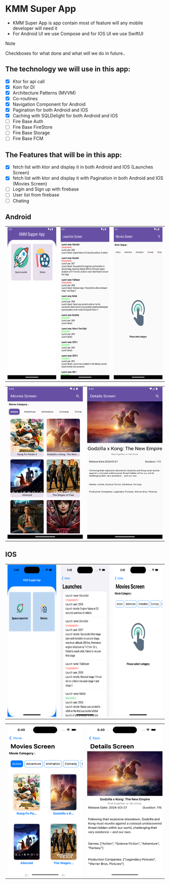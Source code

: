 # KMM Super App
- KMM Super App is app contain most of feature will any mobile developer will need it
- For Android UI we use Compose and for IOS UI we use SwiftUI



> [!NOTE]  
> Checkboxes for what done and what will we do in future..


## The technology we will use in this app:

- [x] Ktor for api call
- [x] Koin for DI
- [x] Architecture Patterns (MVVM)
- [x] Co-routines 
- [x] Navigation Component for Android
- [x] Pagination for both Android and IOS
- [x] Caching with SQLDelight for both Android and IOS
- [ ] Fire Base Auth
- [ ] Fire Base FireStore
- [ ] Fire Base Storage
- [ ] Fire Base FCM

## The Features that will be in this app:

- [x] fetch list with ktor and display it in both Android and IOS (Launches Screen)
- [x] fetch list with ktor and display it with Pagination in both Android and IOS  (Movies Screen)
- [ ] Login and Sign up with firebase
- [ ] User list from firebase 
- [ ] Chating

## Android

<table>
  <tr>
    <td><img src="https://github.com/ahmedelbagory332/Kmm_Super_App/blob/master/screenShots/android/android1.png" width=270 height=480></td>
    <td><img src="https://github.com/ahmedelbagory332/Kmm_Super_App/blob/master/screenShots/android/android2.png" width=270 height=480></td>
    <td><img src="https://github.com/ahmedelbagory332/Kmm_Super_App/blob/master/screenShots/android/android3.png" width=270 height=480></td>
  </tr>
 </table>
 <table>
  <tr>
    <td><img src="https://github.com/ahmedelbagory332/Kmm_Super_App/blob/master/screenShots/android/android4.png" width=270 height=480></td>
    <td><img src="https://github.com/ahmedelbagory332/Kmm_Super_App/blob/master/screenShots/android/android5.png" width=270 height=480></td>
  </tr>
 </table>
 
 
 ## IOS

<table>
  <tr>
    <td><img src="https://github.com/ahmedelbagory332/Kmm_Super_App/blob/master/screenShots/ios/ios1.png" width=270 height=480></td>
    <td><img src="https://github.com/ahmedelbagory332/Kmm_Super_App/blob/master/screenShots/ios/ios2.png" width=270 height=480></td>
    <td><img src="https://github.com/ahmedelbagory332/Kmm_Super_App/blob/master/screenShots/ios/ios3.png" width=270 height=480></td>
  </tr>
 </table>
 <table>
  <tr>
    <td><img src="https://github.com/ahmedelbagory332/Kmm_Super_App/blob/master/screenShots/ios/ios4.png" width=270 height=480></td>
    <td><img src="https://github.com/ahmedelbagory332/Kmm_Super_App/blob/master/screenShots/ios/ios5.png" width=270 height=480></td>
  </tr>
 </table>
 
